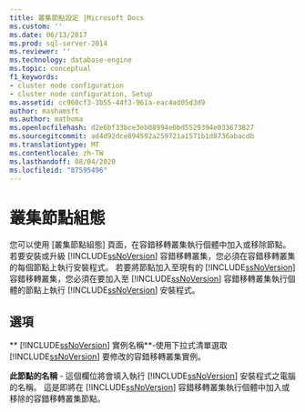 ```yaml
---
title: 叢集節點設定 |Microsoft Docs
ms.custom: ''
ms.date: 06/13/2017
ms.prod: sql-server-2014
ms.reviewer: ''
ms.technology: database-engine
ms.topic: conceptual
f1_keywords:
- cluster node configuration
- cluster node configuration, Setup
ms.assetid: cc960cf3-3b55-44f3-961a-eac4ad05d3d9
author: mashamsft
ms.author: mathoma
ms.openlocfilehash: d2e6bf33bce3eb08994e0bd5529394e033673827
ms.sourcegitcommit: ad4d92dce894592a259721a1571b1d8736abacdb
ms.translationtype: MT
ms.contentlocale: zh-TW
ms.lasthandoff: 08/04/2020
ms.locfileid: "87595496"
---
```

# <a name="cluster-node-configuration"></a>叢集節點組態
  您可以使用 [叢集節點組態] 頁面，在容錯移轉叢集執行個體中加入或移除節點。若要安裝或升級 [!INCLUDE[ssNoVersion](../../includes/ssnoversion-md.md)] 容錯移轉叢集，您必須在容錯移轉叢集的每個節點上執行安裝程式。 若要將節點加入至現有的 [!INCLUDE[ssNoVersion](../../includes/ssnoversion-md.md)] 容錯移轉叢集，您必須在要加入至 [!INCLUDE[ssNoVersion](../../includes/ssnoversion-md.md)] 容錯移轉叢集執行個體的節點上執行 [!INCLUDE[ssNoVersion](../../includes/ssnoversion-md.md)] 安裝程式。  
  
## <a name="options"></a>選項  
 ** [!INCLUDE[ssNoVersion](../../includes/ssnoversion-md.md)] 實例名稱**-使用下拉式清單選取 [!INCLUDE[ssNoVersion](../../includes/ssnoversion-md.md)] 要修改的容錯移轉叢集實例。  
  
 **此節點的名稱** - 這個欄位將會填入執行 [!INCLUDE[ssNoVersion](../../includes/ssnoversion-md.md)] 安裝程式之電腦的名稱。 這是即將在 [!INCLUDE[ssNoVersion](../../includes/ssnoversion-md.md)] 容錯移轉叢集執行個體中加入或移除的容錯移轉叢集節點。  
  
  
